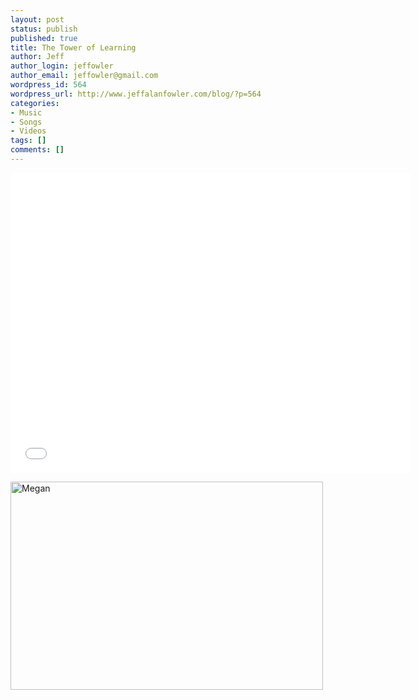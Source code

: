 ```yaml
---
layout: post
status: publish
published: true
title: The Tower of Learning
author: Jeff
author_login: jeffowler
author_email: jeffowler@gmail.com
wordpress_id: 564
wordpress_url: http://www.jeffalanfowler.com/blog/?p=564
categories:
- Music
- Songs
- Videos
tags: []
comments: []
---
```

<iframe width="640" height="480" src="//www.youtube.com/embed/wBCxsHLhV3c" frameborder="0" allowfullscreen></iframe>
<p style="text-align: left;"><a title="Megan by a monkey with a mirror, on Flickr" href="http://www.flickr.com/photos/monkeywithamirror/9782529461/"><img alt="Megan" src="http://farm8.staticflickr.com/7343/9782529461_8a76699c16.jpg" width="500" height="333" /></a></p>
